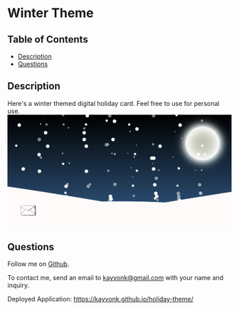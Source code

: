 # Winter Theme

## Table of Contents
* [Description](#description)
* [Questions](#questions)

## Description
Here's a winter themed digital holiday card. Feel free to use for personal use.
![HomepageThumbnail](./assets/images/winterThemeThumbnail.PNG)


## Questions
Follow me on [Github](https://github.com/Kayvonk).

To contact me, send an email to kayvonk@gmail.com with your name and inquiry.

Deployed Application: https://kayvonk.github.io/holiday-theme/
